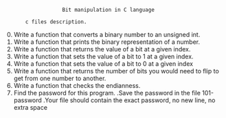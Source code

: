                        Bit manipulation in C language
 
           c files description.
 
 0. Write a function that converts a binary number to an unsigned int.
 1. Write a function that prints the binary representation of a number.
 2. Write a function that returns the value of a bit at a given index.
 3. Write a function that sets the value of a bit to 1 at a given index.
 4. Write a function that sets the value of a bit to 0 at a given index
 5. Write a function that returns the number of bits you would need to flip to get from one number to another.
 6. Write a function that checks the endianness.
 7. Find the password for this program.
    .Save the password in the file 101-password
      .Your file should contain the exact password, no new line, no extra space
